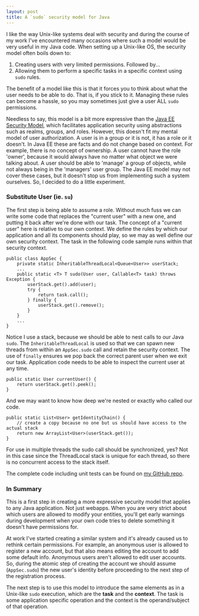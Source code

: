 ```yaml
---
layout: post
title: A `sudo` security model for Java
---
```

I like the way Unix-like systems deal with security and during the course of my work I've encountered many occasions where such a model would be very useful in my Java code. When setting up a Unix-like OS, the security model often boils down to:

1. Creating users with very limited permissions. Followed by...
2. Allowing them to perform a specific tasks in a specific context using `sudo` rules.

The benefit of a model like this is that it forces you to think about what the user needs to be able to do. That is, if you stick to it. Managing these rules can become a hassle, so you may sometimes just give a user ALL `sudo` permissions. 

Needless to say, this model is a bit more expressive than the [Java EE Security Model](http://docs.oracle.com/javaee/7/tutorial/doc/security-intro.htm), which facilitates application security using abstractions such as realms, groups, and roles. However, this doesn't fit my mental model of user authorization. A user is in a group or it is not, it has a role or it doesn't. In Java EE these are facts and do not change based on context. For example, there is no concept of ownership. A user cannot have the role 'owner', because it would always have no matter what object we were talking about. A user should be able to 'manage' a group of objects, while not always being in the 'managers' user group. The Java EE model may not cover these cases, but it doesn't stop us from implementing such a system ourselves. So, I decided to do a little experiment.

### Substitute User (ie. `su`)
The first step is being able to assume a role. Without much fuss we can write some code that replaces the "current user" with a new one, and putting it back after we're done with our task. The concept of a "current user" here is relative to our own context. We define the rules by which our application and all its components should play, so we may as well define our own security context. The task in the following code sample runs within that security context.

	public class AppSec {
		private static InheritableThreadLocal<Queue<User>> userStack;
		...
		public static <T> T sudo(User user, Callable<T> task) throws Exception {
			userStack.get().add(user);
			try {
				return task.call();
			} finally {
				userStack.get().remove();
			}
		}
		...
	}

Notice I use a stack, because we should be able to nest calls to our Java `sudo`. The `InheritableThreadLocal` is used so that we can spawn new threads from within an `AppSec.sudo` call and retain the security context. The use of `finally` ensures we pop back the correct parent user when we exit our task. Application code needs to be able to inspect the current user at any time.

	public static User currentUser() {
		return userStack.get().peek();
	}

And we may want to know how deep we're nested or exactly who called our code.

	public static List<User> getIdentityChain() {
		// create a copy because no one but us should have access to the actual stack
		return new ArrayList<User>(userStack.get());
	}

For use in multiple threads the sudo call should be synchronized, yes? Not in this case since the ThreadLocal stack is unique for each thread, so there is no concurrent access to the stack itself.

The complete code including unit tests can be found on [my GitHub repo](https://github.com/arienkock/java-sudo-impersonation).

### In Summary
This is a first step in creating a more expressive security model that applies to any Java application. Not just webapps. When you are very strict about which users are allowed to modify your entities, you'll get early warnings during development when your own code tries to delete something it doesn't have permissions for. 

At work I've started creating a similar system and it's already caused us to rethink certain permissions. For example, an anonymous user is allowed to register a new account, but that also means editing the account to add some default info. Anonymous users aren't allowed to edit user accounts. So, during the atomic step of creating the account we should assume (`AppSec.sudo`) the new user's identity before proceeding to the next step of the registration process.
 
The next step is to use this model to introduce the same elements as in a Unix-like `sudo` execution, which are the __task__ and the __context__. The task is some application specific operation and the context is the operand/subject of that operation.
